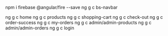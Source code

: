 npm i firebase @angular/fire --save
ng g c bs-navbar

ng g c home
ng g c products
ng g c shopping-cart
ng g c check-out
ng g c order-success
ng g c my-orders
ng g c admin/admin-products
ng g c admin/admin-orders
ng g c login
